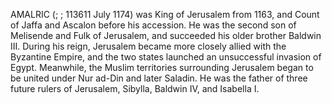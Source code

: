 AMALRIC (; ; 113611 July 1174) was King of Jerusalem from 1163, and Count of Jaffa and Ascalon before his accession. He was the second son of Melisende and Fulk of Jerusalem, and succeeded his older brother Baldwin III. During his reign, Jerusalem became more closely allied with the Byzantine Empire, and the two states launched an unsuccessful invasion of Egypt. Meanwhile, the Muslim territories surrounding Jerusalem began to be united under Nur ad-Din and later Saladin. He was the father of three future rulers of Jerusalem, Sibylla, Baldwin IV, and Isabella I.
